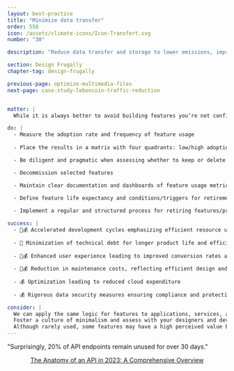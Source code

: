 ```yaml
---
layout: best-practice
title: "Minimize data transfer"
order: 550
icon: /assets/climate-icons/Icon-Transfert.svg
number: "30"

description: "Reduce data transfer and storage to lower emissions, improve performance, and cut cloud costs with smart formats, caching, and cleanup."

section: Design Frugally
chapter-tag: design-frugally

previous-page: optimize-multimedia-files
next-page: case-study-leboncoin-traffic-reduction


matter: |
  While it is always better to avoid building features you’re not confident will be used (see [Remove non-essential features from the scope](remove-non-essential-features-from-the-scope)), you still have a chance to remove them afterward. Trimming product bloat and eliminating unused features or features with low business value is crucial for efficiency, cost-effectiveness, and environmental sustainability. It enhances the user experience, reduces waste, and aligns with user needs.

do: |
  - Measure the adoption rate and frequency of feature usage
  
  - Place the results in a matrix with four quadrants: low/high adoption and low/high frequency

  - Be diligent and pragmatic when assessing whether to keep or delete features with low adoption and usage frequency

  - Decommission selected features

  - Maintain clear documentation and dashboards of feature usage metrics

  - Define feature life expectancy and conditions/triggers for retirement in the Product Requirement Documents (PRD)
  
  - Implement a regular and structured process for retiring features/products, see [chapter 1](embed-sustainability)

success: |
  - 🧑💰 Accelerated development cycles emphasizing efficient resource use
  
  - 🧑 Minimization of technical debt for longer product life and efficiency
  
  - 🧑💰 Enhanced user experience leading to improved conversion rates and overall satisfaction
  
  - 🧑💰 Reduction in maintenance costs, reflecting efficient design and execution
  
  - 💰 Optimization leading to reduced cloud expenditure
  
  - 💰 Rigorous data security measures ensuring compliance and protecting user trust

consider: |
  We can apply the same logic for features to applications, services, and products. Users can vary depending on whether the feature is designed for internal purposes (developers, customer support, etc.) or end-users.
  Foster a culture of minimalism and assess with your designers and developers what would be required to decommission selected features. Will this affect other parts of the experience, code, or business? Be thorough in anticipating these changes.
  Although rarely used, some features may have a high perceived value by users and may be required to match the competition. In some cases, it will be justified to keep them, but it should not be the default.
---
```


<div class="bigquote">
  <span class="highlight">"Surprisingly, 20% of API endpoints remain unused for over 30 days."</span>
</div>

<p style="text-align:center;"><a href="https://blog.treblle.com/the-anatomy-of-an-api-in-2023-a-comprehensive-overview/">The Anatomy of an API in 2023: A Comprehensive Overview</a></p>